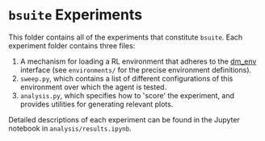 # `bsuite` Experiments

This folder contains all of the experiments that constitute `bsuite`. Each
experiment folder contains three files:

1.  A mechanism for loading a RL environment that adheres to the [dm_env](https://github.com/deepmind/dm_env)
    interface (see `environments/` for the precise environment definitions).
1.  `sweep.py`, which contains a list of different configurations of this
    environment over which the agent is tested.
1.  `analysis.py`, which specifies how to 'score' the experiment, and
    provides utilities for generating relevant plots.

Detailed descriptions of each experiment can be found in the Jupyter notebook in
`analysis/results.ipynb`.
